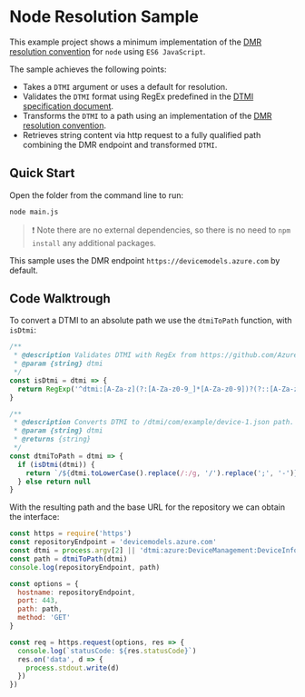 # Node Resolution Sample

This example project shows a minimum implementation of the [DMR resolution convention](https://github.com/Azure/iot-plugandplay-models-tools/wiki/Resolution-Convention) for `node` using `ES6 JavaScript`.

The sample achieves the following points:

- Takes a `DTMI` argument or uses a default for resolution.
- Validates the `DTMI` format using RegEx predefined in the [DTMI specification document](https://github.com/Azure/digital-twin-model-identifier#validation-regular-expressions).
- Transforms the `DTMI` to a path using an implementation of the [DMR resolution convention](https://github.com/Azure/iot-plugandplay-models-tools/wiki/Resolution-Convention).
- Retrieves string content via http request to a fully qualified path combining the DMR endpoint and transformed `DTMI`.

## Quick Start

Open the folder from the command line to run:

```bash
node main.js
```

> :exclamation: Note there are no external dependencies, so there is no need to `npm install` any additional packages.

This sample uses the DMR endpoint `https://devicemodels.azure.com` by default.

## Code Walktrough

To convert a DTMI to an absolute path we use the `dtmiToPath` function, with `isDtmi`:

```javascript
/**
 * @description Validates DTMI with RegEx from https://github.com/Azure/digital-twin-model-identifier#validation-regular-expressions
 * @param {string} dtmi
 */
const isDtmi = dtmi => {
  return RegExp('^dtmi:[A-Za-z](?:[A-Za-z0-9_]*[A-Za-z0-9])?(?::[A-Za-z](?:[A-Za-z0-9_]*[A-Za-z0-9])?)*;[1-9][0-9]{0,8}$').test(dtmi)
}

/**
 * @description Converts DTMI to /dtmi/com/example/device-1.json path.
 * @param {string} dtmi
 * @returns {string}
 */
const dtmiToPath = dtmi => {
  if (isDtmi(dtmi)) {
    return `/${dtmi.toLowerCase().replace(/:/g, '/').replace(';', '-')}.json`
  } else return null
}
```

With the resulting path and the base URL for the repository we can obtain the interface:

```javascript
const https = require('https')
const repositoryEndpoint = 'devicemodels.azure.com'
const dtmi = process.argv[2] || 'dtmi:azure:DeviceManagement:DeviceInformation;1'
const path = dtmiToPath(dtmi)
console.log(repositoryEndpoint, path)

const options = {
  hostname: repositoryEndpoint,
  port: 443,
  path: path,
  method: 'GET'
}

const req = https.request(options, res => {
  console.log(`statusCode: ${res.statusCode}`)
  res.on('data', d => {
    process.stdout.write(d)
  })
})
```
